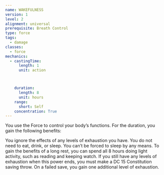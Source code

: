 ```yaml
---
name: WAKEFULNESS
version: 1
level: 2
alignment: universal
prerequisite: Breath Control
type: force
tags:
  - damage
classes:
  - force
mechanics:
  - castingTime:
      length: 1
      unit: action



    duration:
      length: 8
      unit: hours
    range:
      short: Self
    concentration: True
---
```

You use the Force to control your body’s functions. For the duration, you gain the following benefits:

You ignore the effects of any levels of exhaustion you have.
You do not need to eat, drink, or sleep. You can’t be forced to sleep by any means. To gain the benefits of a long rest, you can spend all 8 hours doing light activity, such as reading and keeping watch.
If you still have any levels of exhaustion when this power ends, you must make a DC 15 Constitution saving throw. On a failed save, you gain one additional level of exhaustion.


    